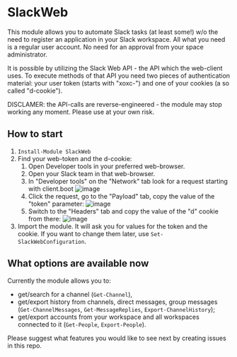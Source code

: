 # SlackWeb

This module allows you to automate Slack tasks (at least some!) w/o the need to register an application in your Slack workspace. All what you need is a regular user account. No need for an approval from your space administrator.

It is possible by utilizing the Slack Web API - the API which the web-client uses. To execute methods of that API you need two pieces of authentication material: your user token (starts with "xoxc-") and one of your cookies (a so called "d-cookie").

DISCLAMER: the API-calls are reverse-engineered - the module may stop working any moment. Please use at your own risk.

## How to start

1. `Install-Module SlackWeb`
1. Find your web-token and the d-cookie:
   1. Open Developer tools in your preferred web-browser.
   1. Open your Slack team in that web-browser.
   1. In "Developer tools" on the "Network" tab look for a request starting with client.boot
      ![image](https://user-images.githubusercontent.com/17012873/148698907-cdc251ef-b0b5-4081-873d-49bfccf7fa04.png)
   1. Click the request, go to the "Payload" tab, copy the value of the "token" parameter:
      ![image](https://user-images.githubusercontent.com/17012873/148699051-cd9839e5-cc4e-4e75-b323-a7fd201f8fb3.png)
   1. Switch to the "Headers" tab and copy the value of the "d" cookie from there:
      ![image](https://user-images.githubusercontent.com/17012873/148699188-0910932d-d2b4-490b-8e19-2d754a1b3eee.png)
1. Import the module. It will ask you for values for the token and the cookie. If you want to change them later, use `Set-SlackWebConfiguration`.

## What options are available now

Currently the module allows you to:
+ get/search for a channel (`Get-Channel`),
+ get/export history from channels, direct messages, group messages (`Get-ChannelMessages`, `Get-MessageReplies`, `Export-ChannelHistory`);
+ get/export accounts from your workspace and all workspaces connected to it (`Get-People`, `Export-People`).

Please suggest what features you would like to see next by creating issues in this repo.
